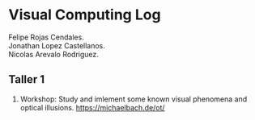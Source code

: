 # Visual Computing Log 
Felipe Rojas Cendales.  
Jonathan Lopez Castellanos.  
Nicolas Arevalo Rodriguez.  

## Taller 1
1. Workshop: Study and imlement some known visual phenomena and optical illusions. https://michaelbach.de/ot/

